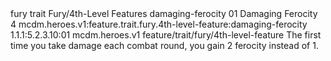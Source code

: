 <ability>
  <metadata>
    <class>fury</class>
    <feature_type>trait</feature_type>
    <file_dpath>Fury/4th-Level Features</file_dpath>
    <item_id>damaging-ferocity</item_id>
    <item_index>01</item_index>
    <item_name>Damaging Ferocity</item_name>
    <level>4</level>
    <scc>mcdm.heroes.v1:feature.trait.fury.4th-level-feature:damaging-ferocity</scc>
    <scdc>1.1.1:5.2.3.10:01</scdc>
    <source>mcdm.heroes.v1</source>
    <type>feature/trait/fury/4th-level-feature</type>
  </metadata>
  <effects>
    <effect type="mundane">The first time you take damage each combat round, you gain 2 ferocity instead of 1.</effect>
  </effects>
</ability>
